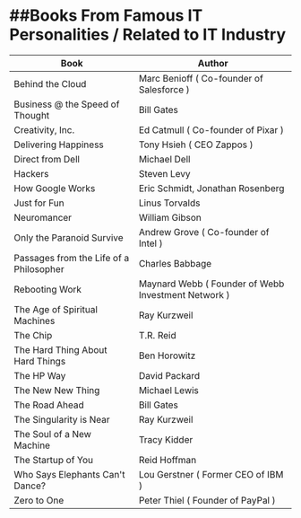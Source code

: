 ##Books From Famous IT Personalities / Related to IT Industry
================================


Book | Author 
------------ | -------------
Behind the Cloud|Marc Benioff ( Co-founder of Salesforce )
Business @ the Speed of Thought|Bill Gates
Creativity, Inc.|Ed Catmull ( Co-founder of Pixar )
Delivering Happiness|Tony Hsieh ( CEO Zappos )
Direct from Dell|Michael Dell
Hackers|Steven Levy
How Google Works|Eric Schmidt, Jonathan Rosenberg
Just for Fun|Linus Torvalds
Neuromancer|William Gibson
Only the Paranoid Survive|Andrew Grove ( Co-founder of Intel )
Passages from the Life of a Philosopher|Charles Babbage
Rebooting Work|Maynard Webb ( Founder of Webb Investment Network )
The Age of Spiritual Machines|Ray Kurzweil
The Chip|T.R. Reid 
The Hard Thing About Hard Things|Ben Horowitz
The HP Way|David Packard 
The New New Thing|Michael Lewis
The Road Ahead|Bill Gates
The Singularity is Near|Ray Kurzweil
The Soul of a New Machine|Tracy Kidder 
The Startup of You|Reid Hoffman
Who Says Elephants Can't Dance?|Lou Gerstner ( Former CEO of IBM )
Zero to One|Peter Thiel ( Founder of PayPal )
